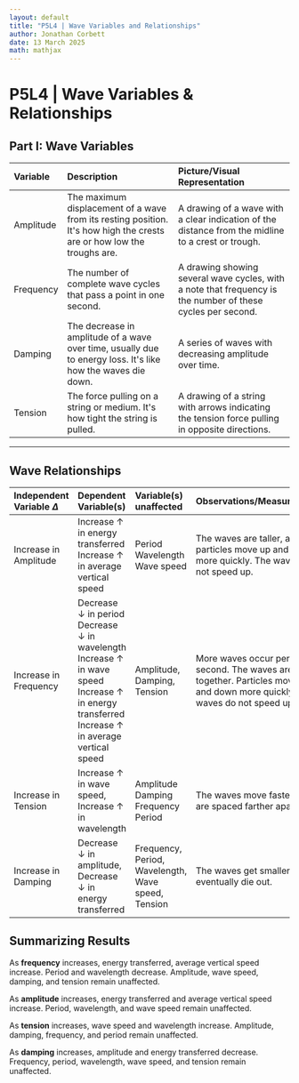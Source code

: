 ```yaml
---
layout: default
title: "P5L4 | Wave Variables and Relationships"
author: Jonathan Corbett
date: 13 March 2025
math: mathjax
---
```


#   P5L4 | Wave Variables & Relationships

##   Part I: Wave Variables

|   Variable   |   Description   |   Picture/Visual Representation   |
| :--- | :--- | :--- |
|   Amplitude   |   The maximum displacement of a wave from its resting position. It's how high the crests are or how low the troughs are.   |   A drawing of a wave with a clear indication of the distance from the midline to a crest or trough.   |
|   Frequency   |   The number of complete wave cycles that pass a point in one second.    |   A drawing showing several wave cycles, with a note that frequency is the number of these cycles per second.   |
|   Damping   |   The decrease in amplitude of a wave over time, usually due to energy loss. It's like how the waves die down.   |   A series of waves with decreasing amplitude over time.   |
|   Tension   |   The force pulling on a string or medium. It's how tight the string is pulled.   |   A drawing of a string with arrows indicating the tension force pulling in opposite directions.   |

---

##   Wave Relationships

|   Independent Variable $\Delta$  |   Dependent Variable(s)   |   Variable(s) unaffected  |   Observations/Measurements   |
| :--- | :-------------------- | :--- | :--- |
|   Increase in Amplitude   |   Increase ↑ in energy transferred <br> Increase ↑ in average vertical speed   |   Period<br> Wavelength<br> Wave speed   |   The waves are taller, and the particles move up and down more quickly. The waves do not speed up.   |
|   Increase in Frequency   |   Decrease ↓ in period<br>Decrease ↓ in wavelength<br>Increase ↑ in wave speed<br> Increase ↑ in energy transferred<br> Increase ↑ in average vertical speed   |   Amplitude, Damping, Tension   |   More waves occur per second. The waves are closer together.  Particles move up and down more quickly. The waves do not speed up  |
|   Increase in Tension   |   Increase ↑ in wave speed, Increase ↑ in wavelength   |   Amplitude <br> Damping<br> Frequency<br> Period   |   The waves move faster and are spaced farther apart.   |
|   Increase in Damping   |   Decrease ↓ in amplitude, Decrease ↓ in energy transferred   |   Frequency, Period, Wavelength, Wave speed, Tension   |   The waves get smaller and eventually die out.   |



##   Summarizing Results

As **frequency** increases, energy transferred, average vertical speed increase. Period and wavelength decrease. Amplitude, wave speed, damping, and tension remain unaffected.

As **amplitude** increases, energy transferred and average vertical speed increase. Period, wavelength, and wave speed remain unaffected.

As **tension** increases, wave speed and wavelength increase. Amplitude, damping, frequency, and period remain unaffected.

As **damping** increases, amplitude and energy transferred decrease. Frequency, period, wavelength, wave speed, and tension remain unaffected.
